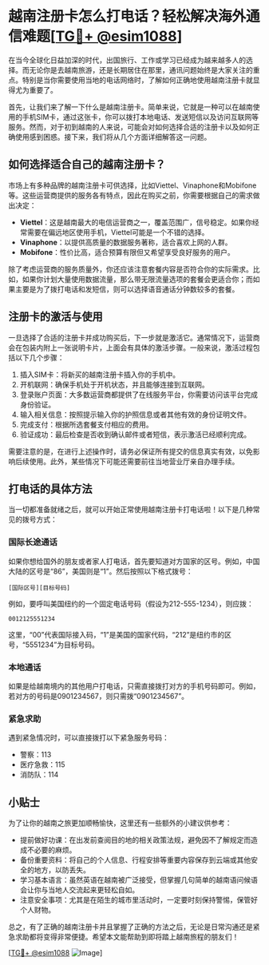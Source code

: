 # 越南注册卡怎么打电话？轻松解决海外通信难题[[TG💪+ @esim1088](https://t.me/s/esim1088)]

在当今全球化日益加深的时代，出国旅行、工作或学习已经成为越来越多人的选择。而无论你是去越南旅游，还是长期居住在那里，通讯问题始终是大家关注的重点。特别是当你需要使用当地的电话网络时，了解如何正确地使用越南注册卡就显得尤为重要了。

首先，让我们来了解一下什么是越南注册卡。简单来说，它就是一种可以在越南使用的手机SIM卡，通过这张卡，你可以拨打本地电话、发送短信以及访问互联网等服务。然而，对于初到越南的人来说，可能会对如何选择合适的注册卡以及如何正确使用感到困惑。接下来，我们将从几个方面详细解答这一问题。

## 如何选择适合自己的越南注册卡？

市场上有多种品牌的越南注册卡可供选择，比如Viettel、Vinaphone和Mobifone等。这些运营商提供的服务各有特点，因此在购买之前，你需要根据自己的需求做出决定：

- **Viettel**：这是越南最大的电信运营商之一，覆盖范围广，信号稳定。如果你经常需要在偏远地区使用手机，Viettel可能是一个不错的选择。
- **Vinaphone**：以提供高质量的数据服务著称，适合喜欢上网的人群。
- **Mobifone**：性价比高，适合预算有限但又希望享受良好服务的用户。

除了考虑运营商的服务质量外，你还应该注意套餐内容是否符合你的实际需求。比如，如果你计划大量使用数据流量，那么带无限流量选项的套餐会更适合你；而如果主要是为了拨打电话和发短信，则可以选择语音通话分钟数较多的套餐。

## 注册卡的激活与使用

一旦选择了合适的注册卡并成功购买后，下一步就是激活它。通常情况下，运营商会在包装内附上一张说明卡片，上面会有具体的激活步骤。一般来说，激活过程包括以下几个步骤：

1. 插入SIM卡：将新买的越南注册卡插入你的手机中。
2. 开机联网：确保手机处于开机状态，并且能够连接到互联网。
3. 登录账户页面：大多数运营商都提供了在线服务平台，你需要访问该平台完成身份验证。
4. 输入相关信息：按照提示输入你的护照信息或者其他有效的身份证明文件。
5. 完成支付：根据所选套餐支付相应的费用。
6. 验证成功：最后检查是否收到确认邮件或者短信，表示激活已经顺利完成。

需要注意的是，在进行上述操作时，请务必保证所有提交的信息真实有效，以免影响后续使用。此外，某些情况下可能还需要前往当地营业厅亲自办理手续。

## 打电话的具体方法

当一切都准备就绪之后，就可以开始正常使用越南注册卡打电话啦！以下是几种常见的拨号方式：

### 国际长途通话
如果你想给国外的朋友或者家人打电话，首先要知道对方国家的区号。例如，中国大陆的区号是“86”，美国则是“1”。然后按照以下格式拨号：
```
[国际区号][目标号码]
```
例如，要呼叫美国纽约的一个固定电话号码（假设为212-555-1234），则应拨：
```
0012125551234
```
这里，“00”代表国际接入码，“1”是美国的国家代码，“212”是纽约市的区号，“5551234”为目标号码。

### 本地通话
如果是给越南境内的其他用户打电话，只需直接拨打对方的手机号码即可。例如，若对方的号码是0901234567，则只需拨“0901234567”。

### 紧急求助
遇到紧急情况时，可以直接拨打以下紧急服务号码：
- 警察：113
- 医疗急救：115
- 消防队：114

## 小贴士

为了让你的越南之旅更加顺畅愉快，这里还有一些额外的小建议供参考：

- 提前做好功课：在出发前查阅目的地的相关政策法规，避免因不了解规定而造成不必要的麻烦。
- 备份重要资料：将自己的个人信息、行程安排等重要内容保存到云端或其他安全的地方，以防丢失。
- 学习基本语言：虽然英语在越南被广泛接受，但掌握几句简单的越南语问候语会让你与当地人交流起来更轻松自如。
- 注意安全事项：尤其是在陌生的城市里活动时，一定要时刻保持警惕，保管好个人财物。

总之，有了正确的越南注册卡并且掌握了正确的方法之后，无论是日常沟通还是紧急求助都将变得非常便捷。希望本文能帮助到即将踏上越南旅程的朋友们！

[[TG💪+ @esim1088](https://t.me/s/esim1088) ![Image](https://i.postimg.cc/4NQfJmqS/Snipaste-2025-05-13-00-14-12.png)]